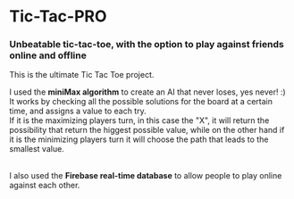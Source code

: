 # Tic-Tac-PRO
<h3>Unbeatable tic-tac-toe, with the option to play against friends online and offline</h3>


This is the ultimate Tic Tac Toe project.



I used the <b>miniMax algorithm</b> to create an AI that never loses, yes never! :)<br>
It works by checking all the possible solutions for the board at a certain time, and assigns a value to each try.<br>
If it is the maximizing players  turn, in this case the "X", it will return the possibility that return the higgest possible value, while on the other hand if it is the minimizing players turn it will choose the path that leads to the smallest value.
<br>
<br>

I also used the <b>Firebase real-time database</b> to allow people to play online against each other.
